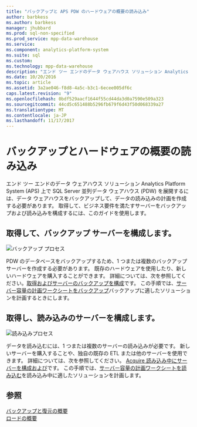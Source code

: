 ```yaml
---
title: "バックアップと APS PDW のハードウェアの概要の読み込み"
author: barbkess
ms.author: barbkess
manager: jhubbard
ms.prod: sql-non-specified
ms.prod_service: mpp-data-warehouse
ms.service: 
ms.component: analytics-platform-system
ms.suite: sql
ms.custom: 
ms.technology: mpp-data-warehouse
description: "エンド ツー エンドのデータ ウェアハウス ソリューション Analytics Platform System (APS) 上で SQL Server 並列データ ウェアハウス (PDW) を展開するには、データ ウェアハウスをバックアップして、データの読み込みの計画を作成する必要があります。"
ms.date: 10/20/2016
ms.topic: article
ms.assetid: 3a2ae046-f8d8-4a5c-b3c1-6ecee005df6c
caps.latest.revision: "9"
ms.openlocfilehash: 0bdf529aacf1644f55cd44da3d0a7590e509a323
ms.sourcegitcommit: 44cd5c651488b5296fb679f6d43f50d068339a27
ms.translationtype: MT
ms.contentlocale: ja-JP
ms.lasthandoff: 11/17/2017
---
```

# <a name="backup-and-loading-hardware-overview"></a>バックアップとハードウェアの概要の読み込み
エンド ツー エンドのデータ ウェアハウス ソリューション Analytics Platform System (APS) 上で SQL Server 並列データ ウェアハウス (PDW) を展開するには、データ ウェアハウスをバックアップして、データの読み込みの計画を作成する必要があります。 取得して、ビジネス要件を満たすサーバーをバックアップおよび読み込みを構成するには、このガイドを使用します。  
  
## <a name="acquire-and-configure-backup-servers"></a>取得して、バックアップ サーバーを構成します。  
![バックアップ プロセス](media/backup-process.png "バックアップ プロセス")  
  
PDW のデータベースをバックアップするため、1 つまたは複数のバックアップ サーバーを作成する必要があります。 既存のハードウェアを使用したり、新しいハードウェアを購入することができます。 詳細については、次を参照してください。[取得およびサーバーのバックアップを構成](acquire-and-configure-backup-server.md)です。 この手順では、[サーバー容量の計画ワークシートをバックアップ](backup-capacity-planning-worksheet.md)バックアップに適したソリューションを計画するときにします。  
  
## <a name="acquire-and-configure-loading-servers"></a>取得し、読み込みのサーバーを構成します。  
![読み込みプロセス](media/loading-process.png "読み込みプロセス")  
  
データを読み込むには、1 つまたは複数のサーバーの読み込みが必要です。 新しいサーバーを購入することや、独自の既存の ETL または他のサーバーを使用できます。 詳細については、次を参照してください。 [Acquire 読み込み中にサーバーを構成および](acquire-and-configure-loading-server.md)です。 この手順では、[サーバー容量の計画ワークシートを読み込む](loading-server-capacity-planning-worksheet.md)を読み込み中に適したソリューションを計画します。  
  
## <a name="see-also"></a>参照  
[バックアップと復元の概要](backup-and-restore-overview.md)  
[ロードの概要](load-overview.md)  
  
